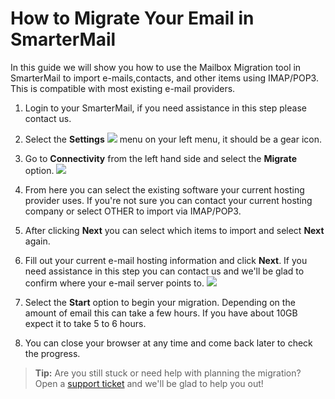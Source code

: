 # How to Migrate Your Email in SmarterMail
In this guide we will show you how to use the Mailbox Migration tool in SmarterMail to import e-mails,contacts, and other items using IMAP/POP3. This is compatible with most existing e-mail providers. 

1. Login to your SmarterMail, if you need assistance in this step please contact us.


1. Select the **Settings** <img src="https://raw.githubusercontent.com/Gearhost/docs/master/Images/setting_cog_smartermail_16.png" /> menu on your left menu, it should be a gear icon. 


1. Go to **Connectivity**  from the left hand side and select the **Migrate** option.
	<img src="https://raw.githubusercontent.com/Gearhost/docs/master/Images/email_migration_1.png" />

1. From here you can select the existing software your current hosting provider uses. If you're not sure you can contact your current hosting company or select OTHER to import via IMAP/POP3.
1. After clicking **Next** you can select which items to import and select **Next** again.

1. Fill out your current e-mail hosting information and click **Next**. If you need assistance in this step you can contact us and we'll be glad to confirm where your e-mail server points to.
	<img src="https://raw.githubusercontent.com/Gearhost/docs/master/Images/email_migration_2.png" />


1. Select the **Start** option to begin your migration. Depending on the amount of email this can take a few hours. If you have about 10GB expect it to take 5 to 6 hours.



1. You can close your browser at any time and come back later to check the progress.

>**Tip:** Are you still stuck or need help with planning the migration? Open a [support ticket](https://www.gearhost.com/documentation/how-to-open-a-support-ticket) and we'll be glad to help you out!